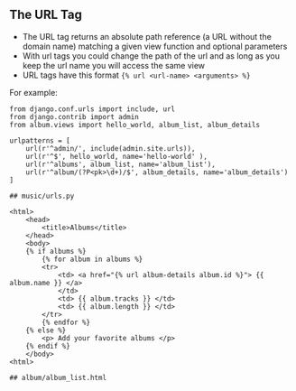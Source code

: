 ## The URL Tag

* The URL tag returns an absolute path reference (a URL without the domain name) matching a given view function and optional parameters
* With url tags you could change the path of the url and as long as you keep the url name you will access the same view
* URL tags have this format `{% url <url-name> <arguments> %}`


For example:
```
from django.conf.urls import include, url
from django.contrib import admin
from album.views import hello_world, album_list, album_details

urlpatterns = [
    url(r'^admin/', include(admin.site.urls)),
    url(r'^$', hello_world, name='hello-world' ),
    url(r'^albums', album_list, name='album_list'),
    url(r'^album/(?P<pk>\d+)/$', album_details, name='album_details')
]

## music/urls.py

<html>
    <head>
        <title>Albums</title>
    </head>
    <body>
    {% if albums %}
        {% for album in albums %}  
        <tr>
            <td> <a href="{% url album-details album.id %}"> {{ album.name }} </a> 
            </td>
            <td> {{ album.tracks }} </td>
            <td> {{ album.length }} </td>
        </tr>
        {% endfor %}
    {% else %}
        <p> Add your favorite albums </p>
    {% endif %}                        
    </body>
<html>

## album/album_list.html    
```

